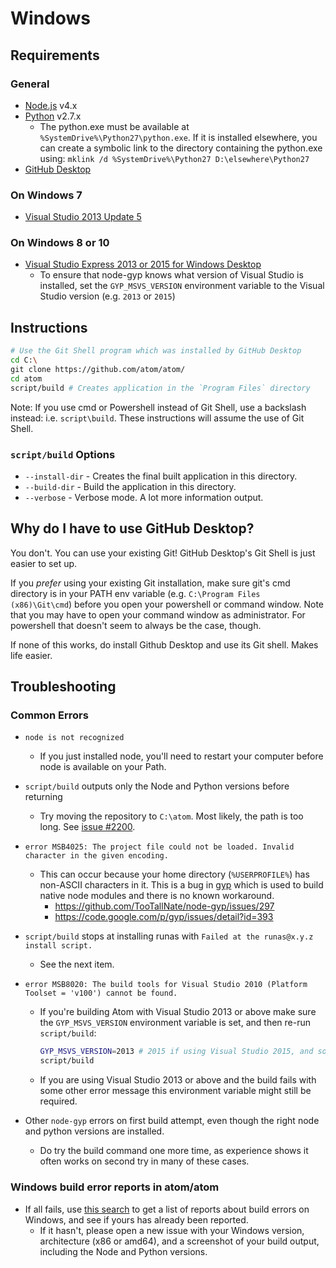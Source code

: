 # Windows

## Requirements

### General
  * [Node.js](http://nodejs.org/en/download/) v4.x
  * [Python](https://www.python.org/downloads/) v2.7.x
    * The python.exe must be available at `%SystemDrive%\Python27\python.exe`.
      If it is installed elsewhere, you can create a symbolic link to the
      directory containing the python.exe using:
      `mklink /d %SystemDrive%\Python27 D:\elsewhere\Python27`
  * [GitHub Desktop](http://desktop.github.com/)

### On Windows 7
  * [Visual Studio 2013 Update 5](http://www.visualstudio.com/en-us/downloads/download-visual-studio-vs#DownloadFamilies_4)

### On Windows 8 or 10
  * [Visual Studio Express 2013 or 2015 for Windows Desktop](http://www.visualstudio.com/en-us/downloads/download-visual-studio-vs#DownloadFamilies_2)
    * To ensure that node-gyp knows what version of Visual Studio is installed, set the `GYP_MSVS_VERSION` environment variable to the Visual Studio version (e.g. `2013` or `2015`)

## Instructions

```bash
# Use the Git Shell program which was installed by GitHub Desktop
cd C:\
git clone https://github.com/atom/atom/
cd atom
script/build # Creates application in the `Program Files` directory
```
Note: If you use cmd or Powershell instead of Git Shell, use a backslash instead: i.e. `script\build`.
These instructions will assume the use of Git Shell.

### `script/build` Options
  * `--install-dir` - Creates the final built application in this directory.
  * `--build-dir` - Build the application in this directory.
  * `--verbose` - Verbose mode. A lot more information output.

## Why do I have to use GitHub Desktop?

You don't. You can use your existing Git! GitHub Desktop's Git Shell is just easier to set up.

If you _prefer_ using your existing Git installation, make sure git's cmd directory is in your PATH env variable (e.g. `C:\Program Files (x86)\Git\cmd`) before you open your powershell or command window.
Note that you may have to open your command window as administrator. For powershell that doesn't seem to always be the case, though.

If none of this works, do install Github Desktop and use its Git shell. Makes life easier.

## Troubleshooting

### Common Errors
* `node is not recognized`

  * If you just installed node, you'll need to restart your computer before node is
  available on your Path.

* `script/build` outputs only the Node and Python versions before returning

  * Try moving the repository to `C:\atom`. Most likely, the path is too long.
    See [issue #2200](https://github.com/atom/atom/issues/2200).

* `error MSB4025: The project file could not be loaded. Invalid character in the given encoding.`

  * This can occur because your home directory (`%USERPROFILE%`) has non-ASCII
    characters in it. This is a bug in [gyp](https://code.google.com/p/gyp/)
    which is used to build native node modules and there is no known workaround.
    * https://github.com/TooTallNate/node-gyp/issues/297
    * https://code.google.com/p/gyp/issues/detail?id=393

* `script/build` stops at installing runas with `Failed at the runas@x.y.z install script.`

  * See the next item.

* `error MSB8020: The build tools for Visual Studio 2010 (Platform Toolset = 'v100') cannot be found.`

  * If you're building Atom with Visual Studio 2013 or above make sure the `GYP_MSVS_VERSION` environment variable is set, and then re-run `script/build`:

    ```bash
    GYP_MSVS_VERSION=2013 # 2015 if using Visual Studio 2015, and so on
    script/build
    ```
  * If you are using Visual Studio 2013 or above and the build fails with some other error message this environment variable might still be required.

* Other `node-gyp` errors on first build attempt, even though the right node and python versions are installed.
  * Do try the build command one more time, as experience shows it often works on second try in many of these cases.

### Windows build error reports in atom/atom
* If all fails, use [this search](https://github.com/atom/atom/search?q=label%3Abuild-error+label%3Awindows&type=Issues) to get a list of reports about build errors on Windows, and see if yours has already been reported.
    * If it hasn't, please open a new issue with your Windows version, architecture (x86 or amd64), and a screenshot of your build output, including the Node and Python versions.

